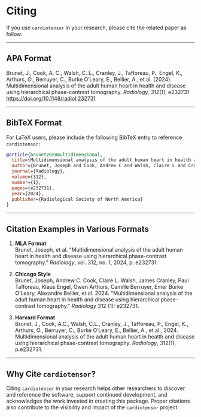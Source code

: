 # Citing

If you use `cardiotensor` in your research, please cite the related paper as follow:

---

## **APA Format**

Brunet, J., Cook, A. C., Walsh, C. L., Cranley, J., Tafforeau, P., Engel, K., Arthurs, O., Berruyer, C., Burke O’Leary, E., Bellier, A., et al. (2024). Multidimensional analysis of the adult human heart in health and disease using hierarchical phase-contrast tomography. *Radiology, 312*(1), e232731. https://doi.org/10.1148/radiol.232731

---

## **BibTeX Format**

For LaTeX users, please include the following BibTeX entry to reference `cardiotensor`:

```bibtex
@article{brunet2024multidimensional,
  title={Multidimensional analysis of the adult human heart in health and disease using hierarchical phase-contrast tomography},
  author={Brunet, Joseph and Cook, Andrew C and Walsh, Claire L and Cranley, James and Tafforeau, Paul and Engel, Klaus and Arthurs, Owen and Berruyer, Camille and Burke O’Leary, Emer and Bellier, Alexandre and others},
  journal={Radiology},
  volume={312},
  number={1},
  pages={e232731},
  year={2024},
  publisher={Radiological Society of North America}
}
```

---

## **Citation Examples in Various Formats**

1. **MLA Format**  
   Brunet, Joseph, et al. "Multidimensional analysis of the adult human heart in health and disease using hierarchical phase-contrast tomography." *Radiology*, vol. 312, no. 1, 2024, p. e232731.

2. **Chicago Style**  
   Brunet, Joseph, Andrew C. Cook, Claire L. Walsh, James Cranley, Paul Tafforeau, Klaus Engel, Owen Arthurs, Camille Berruyer, Emer Burke O’Leary, Alexandre Bellier, et al. 2024. "Multidimensional analysis of the adult human heart in health and disease using hierarchical phase-contrast tomography." *Radiology* 312 (1): e232731.

3. **Harvard Format**  
   Brunet, J., Cook, A.C., Walsh, C.L., Cranley, J., Tafforeau, P., Engel, K., Arthurs, O., Berruyer, C., Burke O’Leary, E., Bellier, A., et al., 2024. Multidimensional analysis of the adult human heart in health and disease using hierarchical phase-contrast tomography. *Radiology*, 312(1), p.e232731.

---

## Why Cite `cardiotensor`?

Citing `cardiotensor` in your research helps other researchers to discover and reference the software, support continued development, and acknowledges the work invested in creating this package. Proper citations also contribute to the visibility and impact of the `cardiotensor` project.
